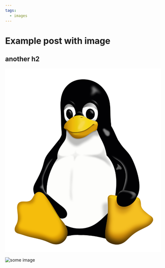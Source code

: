 ```yaml
---
tags:
  - images
---
```


# Example post with image

## another h2

![alt text](example.png)

![some image](https://github.githubassets.com/images/modules/open_graph/github-octocat.png)
